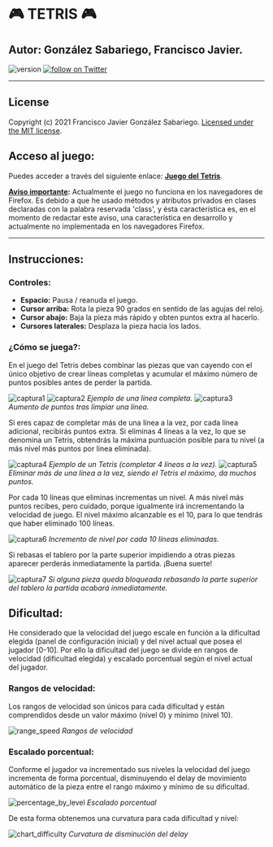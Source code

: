 # :video_game: TETRIS :video_game:
## Autor: González Sabariego, Francisco Javier.

<div style="text-align: left;">
    <img src="https://img.shields.io/badge/version-1.2.2-blue" alt="version">
    <a href="https://twitter.com/intent/follow?screen_name=Fco_Javier_Glez" target="_blank">
        <img src="https://img.shields.io/twitter/follow/Fco_Javier_Glez?style=social&logo=twitter" alt="follow on Twitter">
    </a>
</div>

---

## License

Copyright (c) 2021 Francisco Javier González Sabariego. [Licensed under the MIT license](https://github.com/FcoJavierGlez/tetris_js/blob/main/LICENSE).

## Acceso al juego:

Puedes acceder a través del siguiente enlace: **[Juego del Tetris](https://fcojavierglez.github.io/tetris_js/)**.

<p style="text-aling: justify;">
    <b><u>Aviso importante</u>:</b> Actualmente el juego no funciona en los navegadores de Firefox. Es debido a que he usado métodos y atributos privados en clases declaradas con la palabra reservada 'class', y ésta característica es, en el momento de redactar este aviso, una característica en desarrollo y actualmente no implementada en los navegadores Firefox.
</p>

---

## Instrucciones:

### Controles:

- **Espacio:** Pausa / reanuda el juego.
- **Cursor arriba:** Rota la pieza 90 grados en sentido de las agujas del reloj.
- **Cursor abajo:** Baja la pieza más rápido y obten puntos extra al hacerlo.
- **Cursores laterales:** Desplaza la pieza hacia los lados.

### ¿Cómo se juega?:

<p style="text-aling: justify;">
    En el juego del Tetris debes combinar las piezas que van cayendo con el único objetivo de crear líneas completas y acumular el máximo número de puntos posibles antes de perder la partida.
</p>

![captura1](img_readme/captura1.png)
![captura2](img_readme/captura2.png)  *Ejemplo de una línea completa.*
![captura3](img_readme/captura3.png)  *Aumento de puntos tras limpiar una línea.*

<p style="text-aling: justify;">
    Si eres capaz de completar más de una línea a la vez, por cada línea adicional, recibirás puntos extra. Si eliminas 4 líneas a la vez, lo que se denomina un Tetris, obtendrás la máxima puntuación posible para tu nivel (a más nivel más puntos por línea eliminada).
</p>

![captura4](img_readme/captura4.png)  *Ejemplo de un Tetris (completar 4 líneas a la vez).*
![captura5](img_readme/captura5.png)  *Eliminar más de una línea a la vez, siendo el Tetris el máximo, da muchos puntos.*

<p style="text-aling: justify;">
    Por cada 10 líneas que eliminas incrementas un nivel. A más nivel más puntos recibes, pero cuidado, porque igualmente irá incrementando la velocidad de juego. El nivel máximo alcanzable es el 10, para lo que tendrás que haber eliminado 100 líneas.
</p>

![captura6](img_readme/captura6.png)  *Incremento de nivel por cada 10 líneas eliminadas.*

<p style="text-aling: justify;">
    Si rebasas el tablero por la parte superior impidiendo a otras piezas aparecer perderás inmediatamente la partida. ¡Buena suerte!
</p>

![captura7](img_readme/captura7.png)  *Si alguna pieza queda bloqueada rebasando la parte superior del tablero la partida acabará inmediatamente.*

## Dificultad:

He considerado que la velocidad del juego escale en función a la dificultad elegida (panel de configuración inicial) y del nivel actual que posea el jugador [0-10]. Por ello la dificultad del juego se divide en rangos de velocidad (dificultad elegida) y escalado porcentual según el nivel actual del jugador.

### Rangos de velocidad:

Los rangos de velocidad son únicos para cada dificultad y están comprendidos desde un valor máximo (nivel 0) y mínimo (nivel 10).

![range_speed](img_readme/range_speed.png)  *Rangos de velocidad*

### Escalado porcentual:

Conforme el jugador va incrementado sus niveles la velocidad del juego incrementa de forma porcentual, disminuyendo el delay de movimiento automático de la pieza entre el rango máximo y mínimo de su dificultad.

![percentage_by_level](img_readme/percentage_by_level.png)  *Escalado porcentual*

De esta forma obtenemos una curvatura para cada dificultad y nivel:

![chart_difficulty](img_readme/chart_difficulty.png)  *Curvatura de disminución del delay*
